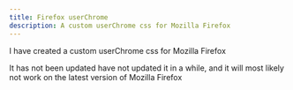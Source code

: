```yaml
---
title: Firefox userChrome
description: A custom userChrome css for Mozilla Firefox
---
```

I have created a custom userChrome css for Mozilla Firefox

It has not been updated have not updated it in a while, and it will most likely not work on the latest version of Mozilla Firefox
